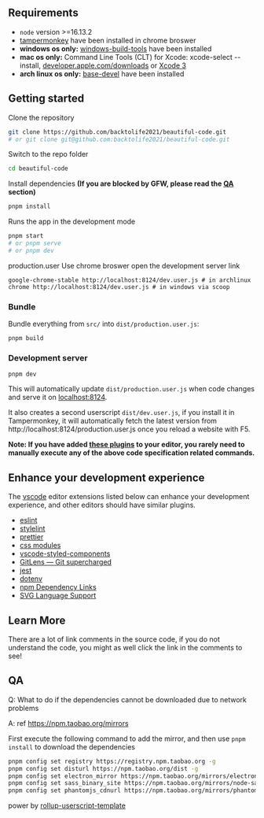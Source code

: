 ## Requirements

- `node` version >=16.13.2
- [tampermonkey](https://chrome.google.com/webstore/detail/tampermonkey/dhdgffkkebhmkfjojejmpbldmpobfkfo) have been installed in chrome broswer
- **windows os only:** [windows-build-tools](https://www.npmjs.com/package/windows-build-tools) have been installed
- **mac os only:** Command Line Tools (CLT) for Xcode: xcode-select --install, [developer.apple.com/downloads](http://developer.apple.com/downloads) or [Xcode 3](https://apps.apple.com/us/app/xcode/id497799835)
- **arch linux os only:** [base-devel](https://archlinux.org/groups/x86_64/base-devel/) have been installed

## Getting started

Clone the repository

```zsh
git clone https://github.com/backtolife2021/beautiful-code.git
# or git clone git@github.com:backtolife2021/beautiful-code.git
```

Switch to the repo folder

```zsh
cd beautiful-code
```

Install dependencies **(If you are blocked by GFW, please read the [QA](#qa) section)**

```zsh
pnpm install
```

Runs the app in the development mode

```zsh
pnpm start
# or pnpm serve
# or pnpm dev
```

production.user
Use chrome broswer open the development server link

```
google-chrome-stable http://localhost:8124/dev.user.js # in archlinux
chrome http://localhost:8124/dev.user.js # in windows via scoop
```

### Bundle

Bundle everything from `src/` into `dist/production.user.js`:

`pnpm build`

### Development server

`pnpm dev`

This will automatically update `dist/production.user.js` when code changes and serve it on [localhost:8124](http://localhost:8124/).

It also creates a second userscript `dist/dev.user.js`, if you install it in Tampermonkey, it will automatically fetch the latest version from http://localhost:8124/production.user.js once you reload a website with F5.

**Note: If you have added [these plugins](#enhance-your-development-experience) to your editor, you rarely need to manually execute any of the above code specification related commands.**

## Enhance your development experience

The [vscode](https://code.visualstudio.com/) editor extensions listed below can enhance your development experience, and other editors should have similar plugins.

- [eslint](https://marketplace.visualstudio.com/items?itemName=dbaeumer.vscode-eslint)
- [stylelint](https://marketplace.visualstudio.com/items?itemName=stylelint.vscode-stylelint)
- [prettier](https://marketplace.visualstudio.com/items?itemName=esbenp.prettier-vscode)
- [css modules](https://marketplace.visualstudio.com/items?itemName=clinyong.vscode-css-modules)
- [vscode-styled-components](https://marketplace.visualstudio.com/items?itemName=jpoissonnier.vscode-styled-components)
- [GitLens — Git supercharged](https://marketplace.visualstudio.com/items?itemName=eamodio.gitlens)
- [jest](https://marketplace.visualstudio.com/items?itemName=Orta.vscode-jest)
- [dotenv](https://marketplace.visualstudio.com/items?itemName=mikestead.dotenv)
- [npm Dependency Links](https://marketplace.visualstudio.com/items?itemName=herrmannplatz.npm-dependency-links)
- [SVG Language Support](https://marketplace.visualstudio.com/items?itemName=jock.svg)

## Learn More

There are a lot of link comments in the source code, if you do not understand the code, you might as well click the link in the comments to see!

## QA

Q: What to do if the dependencies cannot be downloaded due to network problems

A: ref https://npm.taobao.org/mirrors

First execute the following command to add the mirror, and then use `pnpm install` to download the dependencies

```zsh
pnpm config set registry https://registry.npm.taobao.org -g
pnpm config set disturl https://npm.taobao.org/dist -g
pnpm config set electron_mirror https://npm.taobao.org/mirrors/electron/ -g
pnpm config set sass_binary_site https://npm.taobao.org/mirrors/node-sass/ -g
pnpm config set phantomjs_cdnurl https://npm.taobao.org/mirrors/phantomjs/ -g
```

power by [rollup-userscript-template](https://github.com/cvzi/rollup-userscript-template)
